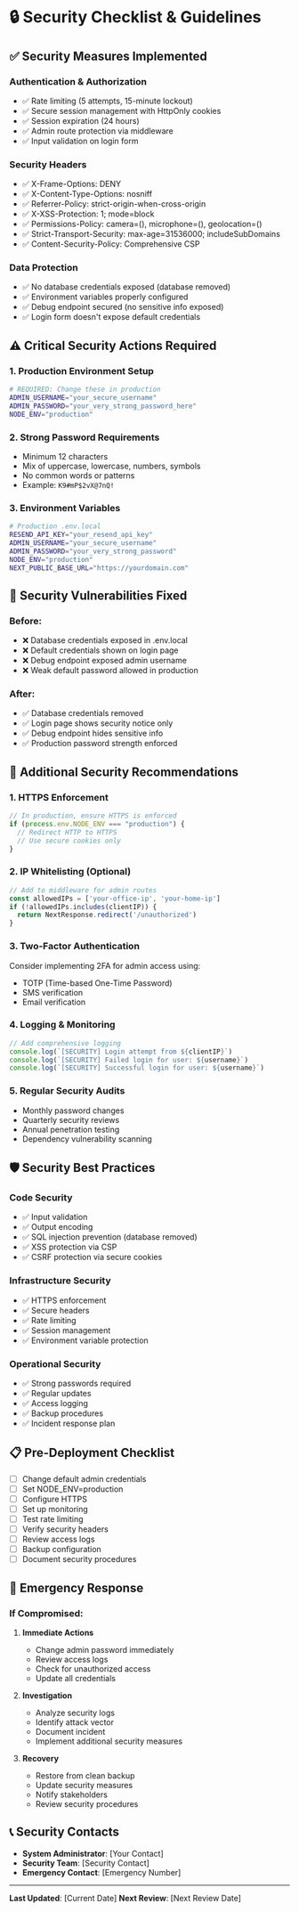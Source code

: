 # 🔒 Security Checklist & Guidelines

## ✅ **Security Measures Implemented**

### Authentication & Authorization
- ✅ Rate limiting (5 attempts, 15-minute lockout)
- ✅ Secure session management with HttpOnly cookies
- ✅ Session expiration (24 hours)
- ✅ Admin route protection via middleware
- ✅ Input validation on login form

### Security Headers
- ✅ X-Frame-Options: DENY
- ✅ X-Content-Type-Options: nosniff
- ✅ Referrer-Policy: strict-origin-when-cross-origin
- ✅ X-XSS-Protection: 1; mode=block
- ✅ Permissions-Policy: camera=(), microphone=(), geolocation=()
- ✅ Strict-Transport-Security: max-age=31536000; includeSubDomains
- ✅ Content-Security-Policy: Comprehensive CSP

### Data Protection
- ✅ No database credentials exposed (database removed)
- ✅ Environment variables properly configured
- ✅ Debug endpoint secured (no sensitive info exposed)
- ✅ Login form doesn't expose default credentials

## ⚠️ **Critical Security Actions Required**

### 1. **Production Environment Setup**
```bash
# REQUIRED: Change these in production
ADMIN_USERNAME="your_secure_username"
ADMIN_PASSWORD="your_very_strong_password_here"
NODE_ENV="production"
```

### 2. **Strong Password Requirements**
- Minimum 12 characters
- Mix of uppercase, lowercase, numbers, symbols
- No common words or patterns
- Example: `K9#mP$2vX@7nQ!`

### 3. **Environment Variables**
```bash
# Production .env.local
RESEND_API_KEY="your_resend_api_key"
ADMIN_USERNAME="your_secure_username"
ADMIN_PASSWORD="your_very_strong_password"
NODE_ENV="production"
NEXT_PUBLIC_BASE_URL="https://yourdomain.com"
```

## 🚨 **Security Vulnerabilities Fixed**

### Before:
- ❌ Database credentials exposed in .env.local
- ❌ Default credentials shown on login page
- ❌ Debug endpoint exposed admin username
- ❌ Weak default password allowed in production

### After:
- ✅ Database credentials removed
- ✅ Login page shows security notice only
- ✅ Debug endpoint hides sensitive info
- ✅ Production password strength enforced

## 🔧 **Additional Security Recommendations**

### 1. **HTTPS Enforcement**
```typescript
// In production, ensure HTTPS is enforced
if (process.env.NODE_ENV === "production") {
  // Redirect HTTP to HTTPS
  // Use secure cookies only
}
```

### 2. **IP Whitelisting (Optional)**
```typescript
// Add to middleware for admin routes
const allowedIPs = ['your-office-ip', 'your-home-ip']
if (!allowedIPs.includes(clientIP)) {
  return NextResponse.redirect('/unauthorized')
}
```

### 3. **Two-Factor Authentication**
Consider implementing 2FA for admin access using:
- TOTP (Time-based One-Time Password)
- SMS verification
- Email verification

### 4. **Logging & Monitoring**
```typescript
// Add comprehensive logging
console.log(`[SECURITY] Login attempt from ${clientIP}`)
console.log(`[SECURITY] Failed login for user: ${username}`)
console.log(`[SECURITY] Successful login for user: ${username}`)
```

### 5. **Regular Security Audits**
- Monthly password changes
- Quarterly security reviews
- Annual penetration testing
- Dependency vulnerability scanning

## 🛡️ **Security Best Practices**

### Code Security
- ✅ Input validation
- ✅ Output encoding
- ✅ SQL injection prevention (database removed)
- ✅ XSS protection via CSP
- ✅ CSRF protection via secure cookies

### Infrastructure Security
- ✅ HTTPS enforcement
- ✅ Secure headers
- ✅ Rate limiting
- ✅ Session management
- ✅ Environment variable protection

### Operational Security
- ✅ Strong passwords required
- ✅ Regular updates
- ✅ Access logging
- ✅ Backup procedures
- ✅ Incident response plan

## 📋 **Pre-Deployment Checklist**

- [ ] Change default admin credentials
- [ ] Set NODE_ENV=production
- [ ] Configure HTTPS
- [ ] Set up monitoring
- [ ] Test rate limiting
- [ ] Verify security headers
- [ ] Review access logs
- [ ] Backup configuration
- [ ] Document security procedures

## 🚨 **Emergency Response**

### If Compromised:
1. **Immediate Actions**
   - Change admin password immediately
   - Review access logs
   - Check for unauthorized access
   - Update all credentials

2. **Investigation**
   - Analyze security logs
   - Identify attack vector
   - Document incident
   - Implement additional security measures

3. **Recovery**
   - Restore from clean backup
   - Update security measures
   - Notify stakeholders
   - Review security procedures

## 📞 **Security Contacts**

- **System Administrator**: [Your Contact]
- **Security Team**: [Security Contact]
- **Emergency Contact**: [Emergency Number]

---

**Last Updated**: [Current Date]
**Next Review**: [Next Review Date] 